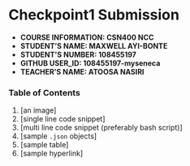 # Checkpoint1 Submission

- **COURSE INFORMATION: CSN400 NCC**
- **STUDENT’S NAME: MAXWELL AYI-BONTE**
- **STUDENT'S NUMBER: 108455197** 
- **GITHUB USER_ID: 108455197-myseneca**
- **TEACHER’S NAME: ATOOSA NASIRI**

### Table of Contents
1. [an image]
2. [single line code snippet]
3. [multi line code snippet (preferably bash script)]
4. [sample `.json` objects]
5. [sample table]
6. [sample hyperlink]
